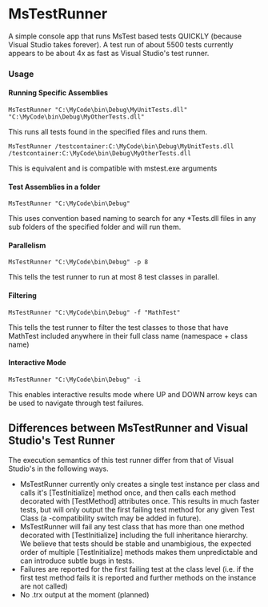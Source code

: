 # MsTestRunner

A simple console app that runs MsTest based tests QUICKLY (because Visual Studio takes forever).
A test run of about 5500 tests currently appears to be about 4x as fast as Visual Studio's test runner.

### Usage

#### Running Specific Assemblies
    MsTestRunner "C:\MyCode\bin\Debug\MyUnitTests.dll" "C:\MyCode\bin\Debug\MyOtherTests.dll"
This runs all tests found in the specified files and runs them.

    MsTestRunner /testcontainer:C:\MyCode\bin\Debug\MyUnitTests.dll /testcontainer:C:\MyCode\bin\Debug\MyOtherTests.dll
This is equivalent and is compatible with mstest.exe arguments

#### Test Assemblies in a folder
    MsTestRunner "C:\MyCode\bin\Debug"
This uses convention based naming to search for any *Tests.dll files in any sub folders of the specified folder and will run them.

#### Parallelism
    MsTestRunner "C:\MyCode\bin\Debug" -p 8
This tells the test runner to run at most 8 test classes in parallel.

#### Filtering
    MsTestRunner "C:\MyCode\bin\Debug" -f "MathTest"
This tells the test runner to filter the test classes to those that have MathTest included anywhere in their full class name (namespace + class name)

#### Interactive Mode

    MsTestRunner "C:\MyCode\bin\Debug" -i
This enables interactive results mode where UP and DOWN arrow keys can be used to navigate through test failures.

## Differences between MsTestRunner and Visual Studio's Test Runner
The execution semantics of this test runner differ from that of Visual Studio's in the following ways.

* MsTestRunner currently only creates a single test instance per class and calls it's [TestInitialize] method once, and then calls each method decorated with [TestMethod] attributes once. This results in much faster tests, but will only output the first failing test method for any given Test Class (a -compatibility switch may be added in future).
* MsTestRunner will fail any test class that has more than one method decorated with [TestInitialize] including the full inheritance hierarchy. We believe that tests should be stable and unambigious, the expected order of multiple [TestInitialize] methods makes them unpredictable and can introduce subtle bugs in tests.
* Failures are reported for the first failing test at the class level (i.e. if the first test method fails it is reported and further methods on the instance are not called)
* No .trx output at the moment (planned)